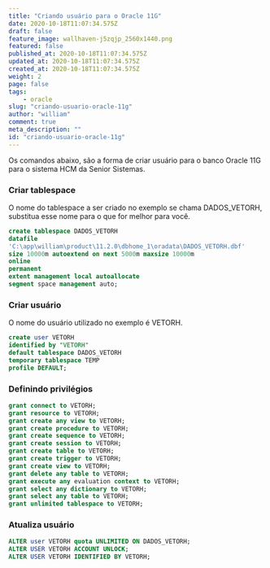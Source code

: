 ```yaml
---
title: "Criando usuário para o Oracle 11G"
date: 2020-10-18T11:07:34.575Z
draft: false
feature_image: wallhaven-j5zqjp_2560x1440.png
featured: false
published_at: 2020-10-18T11:07:34.575Z
updated_at: 2020-10-18T11:07:34.575Z
created_at: 2020-10-18T11:07:34.575Z
weight: 2
page: false
tags:
    - oracle
slug: "criando-usuario-oracle-11g"
author: "william"
comment: true
meta_description: ""
id: "criando-usuario-oracle-11g"
---
```


Os comandos abaixo, são a forma de criar usuário para o banco Oracle 11G para o sistema HCM da Senior Sistemas.

### Criar tablespace

O nome do tablespace a ser criado no exemplo se chama DADOS_VETORH, substitua esse nome para o que for melhor para você.

```SQL
create tablespace DADOS_VETORH
datafile
'C:\app\william\product\11.2.0\dbhome_1\oradata\DADOS_VETORH.dbf'
size 10000m autoextend on next 5000m maxsize 10000m
online
permanent
extent management local autoallocate
segment space management auto;
```

### Criar usuário

O nome do usuário utilizado no exemplo é VETORH.

```SQL
create user VETORH
identified by "VETORH"
default tablespace DADOS_VETORH
temporary tablespace TEMP
profile DEFAULT;
```

### Definindo privilégios

```sql
grant connect to VETORH;
grant resource to VETORH;
grant create any view to VETORH;
grant create procedure to VETORH;
grant create sequence to VETORH;
grant create session to VETORH;
grant create table to VETORH;
grant create trigger to VETORH;
grant create view to VETORH;
grant delete any table to VETORH;
grant execute any evaluation context to VETORH;
grant select any dictionary to VETORH;
grant select any table to VETORH;
grant unlimited tablespace to VETORH;
```

### Atualiza usuário

```sql
ALTER user VETORH quota UNLIMITED ON DADOS_VETORH;
ALTER USER VETORH ACCOUNT UNLOCK;
ALTER USER VETORH IDENTIFIED BY VETORH;
```
